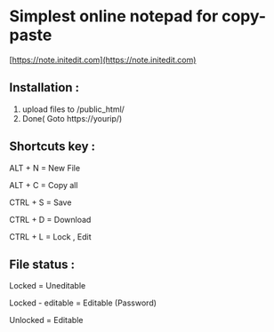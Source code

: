 # Simplest online notepad for copy-paste

[https://note.initedit.com](https://note.initedit.com)

## Installation :

1. upload files to /public_html/
2. Done( Goto https://yourip/)

## Shortcuts key :

ALT  + N = New File

ALT  + C = Copy all

CTRL + S = Save

CTRL + D = Download

CTRL + L = Lock , Edit


## File status :

Locked            = Uneditable

Locked - editable = Editable (Password)

Unlocked          = Editable
